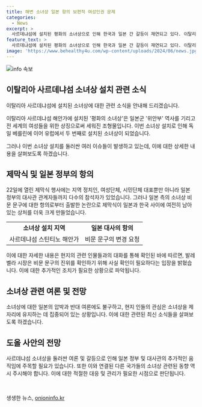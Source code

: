 ```yaml
---
title: 해변 소녀상 일본 항의 보편적 여성인권 문제
categories:
  - News
excerpt: >
  사르데냐섬에 설치된 평화의 소녀상으로 인해 한국과 일본 간 갈등이 재연되고 있다. 이탈리아 최초로 세워진 소녀상에는 여성 인권 변호사 출신의 스틴티노 시장과 정의연의 제안으로 일본군 위안부 역사와 성폭력 피해를 기리는 내용이 담겨 있어 일본측에서 비문 문구에 대한 항의를 제기하고 있으며, 일본 정부의 압력으로 전 세계의 소녀상이 철거 위기에 처해있다. 이를 통해 한국의 공식 입장을 확인하고자 하는 사태 속에서도, 정의연은 평화의 소녀상 설립을 위해 계속 노력하겠다고 밝혔다.
feature_text: >
  사르데냐섬에 설치된 평화의 소녀상으로 인해 한국과 일본 간 갈등이 재연되고 있다. 이탈리아 최초로 세워진 소녀상에는 여성 인권 변호사 출신의 스틴티노 시장과 정의연의 제안으로 일본군 위안부 역사와 성폭력 피해를 기리는 내용이 담겨 있어 일본측에서 비문 문구에 대한 항의를 제기하고 있으며, 일본 정부의 압력으로 전 세계의 소녀상이 철거 위기에 처해있다. 이를 통해 한국의 공식 입장을 확인하고자 하는 사태 속에서도, 정의연은 평화의 소녀상 설립을 위해 계속 노력하겠다고 밝혔다.
image: 'https://www.behealthy4u.com/wp-content/uploads/2024/06/news.jpg'
---
```


<p><img src="https://www.behealthy4u.com/wp-content/uploads/2024/06/news.jpg" alt="info 속보" /></p>

<h2 data-ke-size="size26">이탈리아 사르데냐섬 소녀상 설치 관련 소식</h2>

<p>이탈리아 사르데냐섬에 설치된 소녀상에 대한 관련 소식을 안내해 드리겠습니다.</p>

<p data-ke-size="size16">이탈리아 사르데냐섬 해안가에 설치된 '평화의 소녀상'은 일본군 '위안부' 역사를 기리고 전 세계의 여성들을 위한 상징으로써 세워진 조형물입니다. 이번 소녀상 설치로 인해 독일 베를린에 이어 유럽에서 두 번째로 설치된 소녀상이 되었습니다.</p>

<p data-ke-size="size16">그러나 이번 소녀상 설치를 둘러싼 여러 이슈들이 발생하고 있는데, 이에 대한 상세한 내용을 살펴보도록 하겠습니다.</p>

<h2 data-ke-size="size26">제막식 및 일본 정부의 항의</h2>

<p data-ke-size="size16">22일에 열린 제막식 행사에는 지역 정치인, 여성단체, 시민단체 대표뿐만 아니라 일본 정부의 대사관 관계자들까지 다수의 참석자가 있었습니다. 그러나 일본 측의 소녀상 비문 문구에 대한 항의로부터 출발한 논란으로 제막식이 일본과 한국 사이에 여전히 남아 있는 상처를 더욱 크게 만들었습니다.</p>

<table>
    <tr>
        <td style="text-align: center; height: 17px;"><b>소녀상 설치 지역</b></td>
        <td style="text-align: center; height: 17px;"><b>일본 대사의 항의</b></td>
    </tr>
    <tr>
        <td style="text-align: center; height: 17px;">사르데냐섬 스틴티노 해안가</td>
        <td style="text-align: center; height: 17px;">비문 문구의 변경 요청</td>
    </tr>
</table>

<p data-ke-size="size16">이에 대한 자세한 내용은 현지의 관련 인물들과의 대화를 통해 확인된 바에 따르면, 발레벨라 시장은 비문 문구의 진위를 확인하기 위해 사실 확인이 필요하다는 입장을 밝혔습니다. 이에 대한 추가적인 조치가 필요한 상황으로 파악됩니다.</p>

<h2 data-ke-size="size26">소녀상 관련 여론 및 전망</h2>

<p data-ke-size="size16">소녀상에 대한 일본의 압박과 반대 여론에도 불구하고, 현지 인들의 관심은 소녀상을 제자리에 유지하는 데 집중되어 있는 상황입니다. 이에 대한 관련된 최신 소식들을 살펴보도록 하겠습니다.</p>

<h2 data-ke-size="size26">도올 사안의 전망</h2>

<p data-ke-size="size16">사르데냐섬 소녀상을 둘러싼 여론 및 갈등으로 인해 일본 정부 및 대사관의 추가적인 움직임에 주목할 필요가 있습니다. 또한 이와 연결된 다른 국가들의 소녀상 관련된 동향 역시 주시해야 합니다. 이에 대한 적절한 대응 및 관리가 필요한 시점으로 판단됩니다.</p>

<p data-ke-size="size16">&nbsp;</p>
생생한 뉴스, <a href="https://onioninfo.kr" rel="dofollow">onioninfo.kr</a>


